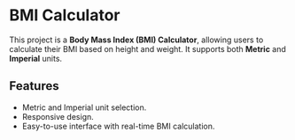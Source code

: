 # BMI Calculator

This project is a **Body Mass Index (BMI) Calculator**, allowing users to calculate their BMI based on height and weight. It supports both **Metric** and **Imperial** units.

## Features
- Metric and Imperial unit selection.
- Responsive design.
- Easy-to-use interface with real-time BMI calculation.

